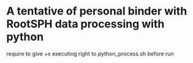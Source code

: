 # A tentative of personal binder with RootSPH data processing with python
require to give +x executing right to python_process.sh before run
